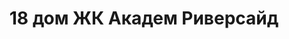 ---
title: '18 дом ЖК Академ Риверсайд'
titleForLayots: '18 доме ЖК Акадам Риверсайд'
description: 'Откройте для себя комфорт и современность в ЖК Академ Риверсайд 81.2 в Челябинске. Панельные апартаменты на 20 этажах, с планировками от студий до 2-комнатных. Уникальные возможности для первых владельцев в III квартале 2026. Забронируйте ваш идеальный дом прямо сейчас и станьте частью центральной части города!'
year: '2026'
heroImage: '/public/18 дом/Tf8fOmr_T80.webp'
location: 'Калининский'
buildingType: 'Монолитный'

aboutSectionData: [
    {
        title: 'Удобное расположение',
        text: Жилой комплекс находится в удобном месте, обеспечивая легкий доступ ко всему необходимому. Рядом с нами вы найдете школы, садики, магазины и общественный транспорт, делая вашу жизнь максимально удобной и комфортной.',
        image: '/18 дом/Rnn9NVRK9aE.webp',
    },
    {
        title: 'Современный дизайн и функциональность',
        text: 'Наши апартаменты отличаются современным дизайном и функциональностью. Мы уделяем внимание каждой детали, чтобы ваш дом стал идеальным местом для жизни и отдыха.',
        image: '/18 дом/2cN9xoOjWb8.webp',
    }
]

layoutsSectionData: [
    {
        title: 'студия',
        image: '/18 дом/layout-1.webp',
    },
    {
        title: 'студия',
        image: '/18 дом/layout-2.webp',
    },
    {
        title: 'студия',
        image: '/18 дом/layout-3.webp',
    },
    {
        title: 'студия',
        image: '/18 дом/layout-4.webp',
    },
    {
        title: 'студия',
        image: '/18 дом/layout-5.webp',
    },
    {
        title: 'студия',
        image: '/18 дом/layout-6.webp',
    },
    {
        title: 'студия',
        image: '/18 дом/layout-7.webp',
    },
    {
        title: 'студия',
        image: '/18 дом/layout-8.webp',
    },
    {
        title: 'студия',
        image: '/18 дом/layout-9.webp',
    },
    {
        title: 'студия',
        image: '/18 дом/layout-10.webp',
    },
    {
        title: 'студия',
        image: '/18 дом/layout-11.webp',
    },
    {
        title: 'студия',
        image: '/18 дом/layout-12.webp',
    },
    {
        title: 'студия',
        image: '/18 дом/layout-13.webp',
    },
    {
        title: 'студия',
        image: '/18 дом/layout-14.webp',
    },
    {
        title: 'студия',
        image: '/18 дом/layout-15.webp',
    },
    {
        title: 'студия',
        image: '/18 дом/layout-16.webp',
    },
    {
        title: 'студия',
        image: '/18 дом/layout-17.webp',
    },
    {
        title: 'студия',
        image: '/18 дом/layout-18.webp',
    },
    {
        title: 'студия',
        image: '/18 дом/layout-19.webp',
    },
    {
        title: 'студия',
        image: '/18 дом/layout-20.webp',
    },
    {
        title: 'студия',
        image: '/18 дом/layout-21.webp',
    },
    {
        title: 'студия',
        image: '/18 дом/layout-22.webp',
    },
    {
        title: 'студия',
        image: '/18 дом/layout-23.webp',
    },
    {
        title: 'студия',
        image: '/18 дом/layout-24.webp',
    },
    {
        title: 'студия',
        image: '/18 дом/layout-25.webp',
    },
    {
        title: 'студия',
        image: '/18 дом/layout-26.webp',
    },
    {
        title: 'студия',
        image: '/18 дом/layout-27.webp',
    },
    {
        title: 'студия',
        image: '/18 дом/layout-28.webp',
    },
    {
        title: 'студия',
        image: '/18 дом/layout-29.webp',
    },
    {
        title: 'студия',
        image: '/18 дом/layout-30.webp',
    },
    {
        title: 'студия',
        image: '/18 дом/layout-31.webp',
    },
    {
        title: 'студия',
        image: '/18 дом/layout-32.webp',
    },
    {
        title: 'студия',
        image: '/18 дом/layout-33.webp',
    },
    {
        title: 'студия',
        image: '/18 дом/layout-34.webp',
    },
    {
        title: 'студия',
        image: '/18 дом/layout-35.webp',
    },
    {
        title: 'студия',
        image: '/18 дом/layout-36.webp',
    },
    {
        title: 'студия',
        image: '/18 дом/layout-37.webp',
    },
    
    
]

galleryImages: ['/18 дом/y-1ujjAP65A.webp', '/18 дом/Tf8fOmr_T80.webp', '/18 дом/MBxOAVByGW8.webp', '/18 дом/Q2NLPH0yKXY.webp', '/18 дом/2cN9xoOjWb8.webp', '/18 дом/FfjZO2ujrOY.webp', '/18 дом/Rnn9NVRK9aE.webp', '/18 дом/SNjq8tGZ378.webp']
mapLocation: "https://yandex.ru/map-widget/v1/?um=constructor%3A292c80783eb0a5bc087414db0d088987697cab40d819fa810fa405d2300c948f&amp;source=constructor"
---
